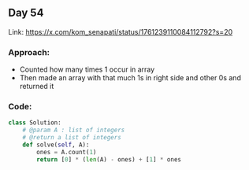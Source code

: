 ## Day 54

Link: https://x.com/kom_senapati/status/1761239110084112792?s=20

### Approach:

- Counted how many times 1 occur in array
- Then made an array with that much 1s in right side and other 0s and returned it

### Code:

```py
class Solution:
    # @param A : list of integers
    # @return a list of integers
    def solve(self, A):
        ones = A.count(1)
        return [0] * (len(A) - ones) + [1] * ones
```
